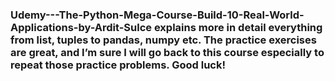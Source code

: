 ### Udemy---The-Python-Mega-Course-Build-10-Real-World-Applications-by-Ardit-Sulce explains more in detail everything from list, tuples to pandas, numpy etc. The practice exercises are great, and I’m sure I will go back to this course especially to repeat those practice problems. Good luck! 
